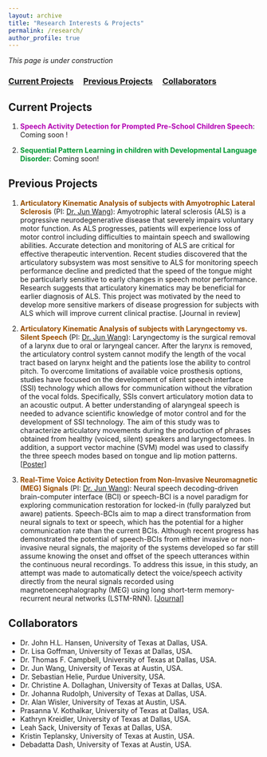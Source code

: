 ```yaml
---
layout: archive
title: "Research Interests & Projects"
permalink: /research/
author_profile: true
---
```


*This page is under construction*

### [Current Projects](#current-projects) &nbsp;&nbsp;&nbsp; [Previous Projects](#previous-projects)  &nbsp;&nbsp;&nbsp; [Collaborators](#collaborators) 

Current Projects
------

1. **<font color='#b300b3'>Speech Activity Detection for Prompted Pre-School Children Speech</font>**: Coming soon !


2. **<font color='#009933'>Sequential Pattern Learning in children with Developmental Language Disorder</font>**: Coming soon!

Previous Projects
------

1. **<font color='#994d00'>Articulatory Kinematic Analysis of subjects with Amyotrophic Lateral Sclerosis</font>** (PI: [Dr. Jun Wang](https://csd.utexas.edu/faculty/jun-wang)): Amyotrophic lateral sclerosis (ALS) is a progressive neurodegenerative disease that severely impairs voluntary motor function. As ALS progresses, patients will experience loss of motor control including difficulties to maintain speech and swallowing abilities. Accurate detection and monitoring of ALS are critical for effective therapeutic intervention. Recent studies discovered that the articulatory subsystem was most sensitive to ALS for monitoring speech performance decline and predicted that the speed of the tongue might be particularly sensitive to early changes in speech motor performance. Research suggests that articulatory kinematics may be beneficial for earlier diagnosis of ALS. This project was motivated by the need to develop more sensitive markers of disease progression for subjects with ALS which will improve current clinical practise. \[Journal in review\]

1. **<font color='#994d00'>Articulatory Kinematic Analysis of subjects with Laryngectomy vs. Silent Speech</font>** (PI: [Dr. Jun Wang](https://csd.utexas.edu/faculty/jun-wang)): Laryngectomy is the surgical removal of a larynx due to oral or laryngeal cancer. After the larynx is removed, the articulatory control system cannot modify the length of the vocal tract based on larynx height and the patients lose the ability to control pitch. To overcome limitations of available voice prosthesis options, studies have focused on the development of silent speech interface (SSI) technology which allows for communication without the vibration of the vocal folds. Specifically, SSIs convert articulatory motion data to an acoustic output. A better understanding of alaryngeal speech is needed to advance scientific knowledge of motor control and for the development of SSI technology. The aim of this study was to characterize articulatory movements during the production of phrases obtained from healthy (voiced, silent) speakers and laryngectomees. In addition, a support vector machine (SVM) model was used to classify the three speech modes based on tongue and lip motion patterns.  \[[Poster](https://satwikdutta.github.io/files/2020_MotorSpeech.pdf)\]

1. **<font color='#994d00'>Real-Time Voice Activity Detection from Non-Invasive Neuromagnetic (MEG) Signals</font>** (PI: [Dr. Jun Wang](https://csd.utexas.edu/faculty/jun-wang)): Neural speech decoding-driven brain-computer interface (BCI) or speech-BCI is a novel paradigm for exploring communication restoration for locked-in (fully paralyzed but aware) patients. Speech-BCIs aim to map a direct transformation from neural signals to text or speech, which has the potential for a higher communication rate than the current BCIs. Although recent progress has demonstrated the potential of speech-BCIs from either invasive or non-invasive neural signals, the majority of the systems developed so far still assume knowing the onset and offset of the speech utterances within the continuous neural recordings. To address this issue, in this study, an attempt was made to automatically detect the voice/speech activity directly from the neural signals recorded using magnetoencephalography (MEG) using long short-term memory-recurrent neural networks (LSTM-RNN). \[[Journal](https://doi.org/10.3390/s20082248)\]


Collaborators
------

* Dr. John H.L. Hansen, University of Texas at Dallas, USA.
* Dr. Lisa Goffman, University of Texas at Dallas, USA.
* Dr. Thomas F. Campbell, University of Texas at Dallas, USA.
* Dr. Jun Wang, University of Texas at Austin, USA.
* Dr. Sebastian Helie, Purdue University, USA. 
* Dr. Christine A. Dollaghan, University of Texas at Dallas, USA. 
* Dr. Johanna Rudolph, University of Texas at Dallas, USA. 
* Dr. Alan Wisler, University of Texas at Austin, USA.
* Prasanna V. Kothalkar, University of Texas at Dallas, USA.
* Kathryn Kreidler, University of Texas at Dallas, USA.
* Leah Sack, University of Texas at Dallas, USA.
* Kristin Teplansky, University of Texas at Austin, USA.
* Debadatta Dash, University of Texas at Austin, USA.
